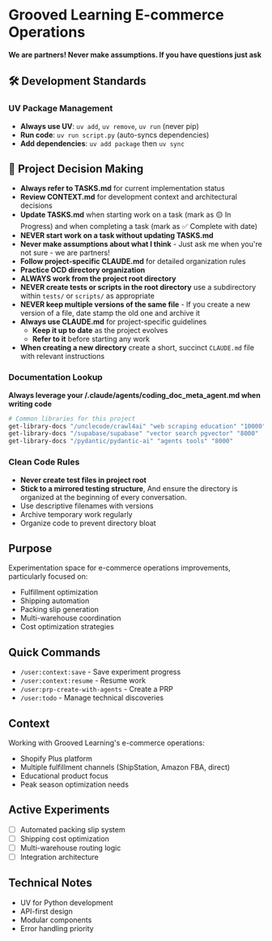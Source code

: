 # Grooved Learning E-commerce Operations

**We are partners! Never make assumptions. If you have questions just ask**

## 🛠️ Development Standards

### UV Package Management
- **Always use UV**: `uv add`, `uv remove`, `uv run` (never pip)
- **Run code**: `uv run script.py` (auto-syncs dependencies)
- **Add dependencies**: `uv add package` then `uv sync`

## 📝 Project Decision Making
- **Always refer to TASKS.md** for current implementation status
- **Review CONTEXT.md** for development context and architectural decisions
- **Update TASKS.md** when starting work on a task (mark as 🟡 In Progress) and when completing a task (mark as ✅ Complete with date)
- **NEVER start work on a task without updating TASKS.md**
- **Never make assumptions about what I think** - Just ask me when you're not sure - we are partners!
- **Follow project-specific CLAUDE.md** for detailed organization rules
- **Practice OCD directory organization**
- **ALWAYS work from the project root directory**
- **NEVER create tests or scripts in the root directory** use a subdirectory within `tests/` or `scripts/` as appropriate
- **NEVER keep multiple versions of the same file** - If you create a new version of a file, date stamp the old one and archive it
- **Always use CLAUDE.md** for project-specific guidelines
  - **Keep it up to date** as the project evolves
  - **Refer to it** before starting any work
- **When creating a new directory** create a short, succinct `CLAUDE.md` file with relevant instructions

### Documentation Lookup
**Always leverage your /.claude/agents/coding_doc_meta_agent.md when writing code**

```bash
# Common libraries for this project
get-library-docs "/unclecode/crawl4ai" "web scraping education" "10000"
get-library-docs "/supabase/supabase" "vector search pgvector" "8000"
get-library-docs "/pydantic/pydantic-ai" "agents tools" "8000"
```

### Clean Code Rules
- **Never create test files in project root**
- **Stick to a mirrored testing structure**, And ensure the directory is organized at the beginning of every conversation. 
- Use descriptive filenames with versions  
- Archive temporary work regularly
- Organize code to prevent directory bloat

## Purpose
Experimentation space for e-commerce operations improvements, particularly focused on:
- Fulfillment optimization
- Shipping automation
- Packing slip generation
- Multi-warehouse coordination
- Cost optimization strategies

## Quick Commands
- `/user:context:save` - Save experiment progress
- `/user:context:resume` - Resume work  
- `/user:prp-create-with-agents` - Create a PRP
- `/user:todo` - Manage technical discoveries

## Context
Working with Grooved Learning's e-commerce operations:
- Shopify Plus platform
- Multiple fulfillment channels (ShipStation, Amazon FBA, direct)
- Educational product focus
- Peak season optimization needs

## Active Experiments
- [ ] Automated packing slip system
- [ ] Shipping cost optimization
- [ ] Multi-warehouse routing logic
- [ ] Integration architecture

## Technical Notes
- UV for Python development
- API-first design
- Modular components
- Error handling priority